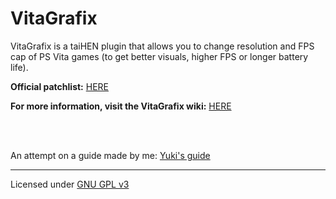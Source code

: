 # VitaGrafix
VitaGrafix is a taiHEN plugin that allows you to change resolution and FPS cap of PS Vita games (to get better visuals, higher FPS or longer battery life).

**Official patchlist:** [HERE](https://github.com/Electry/VitaGrafixPatchlist)

**For more information, visit the VitaGrafix wiki:** [HERE](https://github.com/Electry/VitaGrafix/wiki)

<br>
<br>

An attempt on a guide made by me: [Yuki's guide](http://wp.yuki.pet/?p=113#Obtaining-the-ELF-file-with-FAGDec)

_____

Licensed under [GNU GPL v3](https://github.com/Electry/VitaGrafix/blob/master/LICENSE.md)
